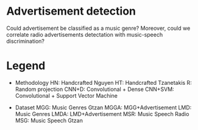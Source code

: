# Advertisement detection

Could advertisement be classified as a music genre?
Moreover, could we correlate radio advertisements detectation with music-speech discrimination?

# Legend

- Methodology
HN: Handcrafted Nguyen
HT: Handcrafted Tzanetakis
R: Random projection
CNN+D: Convolutional + Dense
CNN+SVM: Convolutional + Support Vector Machine

- Dataset
MGG: Music Genres Gtzan
MGGA: MGG+Advertisement
LMD: Music Genres
LMDA: LMD+Advertisement
MSR: Music Speech Radio
MSG: Music Speech Gtzan
